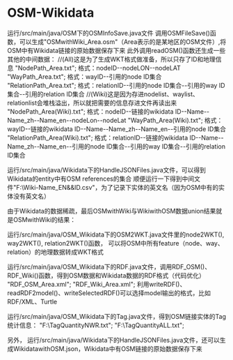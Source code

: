 # OSM-Wikidata
运行/src/main/java/OSM下的OSMInfoSave.java文件
调用OSMFileSave()函数，可以生成"OSMwithWiki_Area.osm"（Area表示的是某地区的OSM文件）,将OSM中有Wikidata链接的原始数据保存下来
此外调用readOSM()函数还生成一些其他的中间数据：
//(All)这是为了生成WKT格式做准备，所以只存了ID和地理信息
"NodePath_Area.txt";        格式：nodeID--nodeLON--nodeLAT
"WayPath_Area.txt";         格式：wayID--引用的node ID集合
"RelationPath_Area.txt";    格式：relationID--引用的node ID集合--引用的way ID集合--引用的relation ID集合
//(Wiki)这是因为存进nodelist、waylist、relationlist会堆栈溢出，所以就把需要的信息存进文件再读出来
"NodePath_Area(Wiki).txt";      格式：nodeID--链接的wikidata ID--Name--Name_zh--Name_en--nodeLon--nodeLat
"WayPath_Area(Wiki).txt";       格式：wayID--链接的wikidata ID--Name--Name_zh--Name_en--引用的node ID集合
"RelationPath_Area(Wiki).txt";  格式：relationID--链接的wikidata ID--Name--Name_zh--Name_en--引用的node ID集合--引用的way ID集合--引用的relation ID集合

运行/src/main/java/Wikidata下的HandleJSONFiles.java文件，可以得到Wikidata的entity中有OSM references的集合
顺便运行一下得到中间文件"F:\\Wiki-Name_EN&&ID.csv"，为了记录下实体的英文名（因为OSM中有的实体没有英文名）

由于Wikidata的数据稀疏，最后OSMwithWiki与WikiwithOSM数据union结果就是OSMwithWiki的结果：

运行/src/main/java/OSM_Wikidata下的OSM2WKT.java文件里的node2WKT(), way2WKT(), relation2WKT()函数，
可以将OSM中所有feature（node、way、relation）的地理数据转成WKT格式

运行/src/main/java/OSM_Wikidata下的RDF.java文件，调用RDF_OSM()、RDF_Wiki()函数，得到OSM数据和Wikidata数据的RDF格式（代码优化）
"RDF_OSM_Area.xml";
"RDF_Wiki_Area.xml";
利用writeRDF()、readRDF2model()、writeSelectedRDF()可以选择model输出的格式，比如RDF/XML、Turtle

运行/src/main/java/OSM_Wikidata下的Tag.java文件，得到OSM链接实体的Tag统计信息：
"F:\\TagQuantityNWR.txt";
"F:\\TagQuantityALL.txt";

另外，
运行/src/main/java/Wikidata下的HandleJSONFiles.java文件，还可以生成WikidatawithOSM.json，Wikidata中有OSM链接的原始数据保存下来
